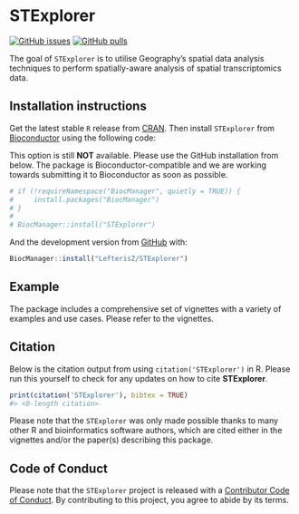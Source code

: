 
<!-- README.md is generated from README.Rmd. Please edit that file -->

# STExplorer

<!-- badges: start -->

[![GitHub
issues](https://img.shields.io/github/issues/LefterisZ/STExplorer)](https://github.com/LefterisZ/STExplorer/issues)
[![GitHub
pulls](https://img.shields.io/github/issues-pr/LefterisZ/STExplorer)](https://github.com/LefterisZ/STExplorer/pulls)
<!-- badges: end -->

The goal of `STExplorer` is to utilise Geography’s spatial data analysis
techniques to perform spatially-aware analysis of spatial
transcriptomics data.

## Installation instructions

Get the latest stable `R` release from
[CRAN](http://cran.r-project.org/). Then install `STExplorer` from
[Bioconductor](http://bioconductor.org/) using the following code:

This option is still **NOT** available. Please use the GitHub
installation from below. The package is Bioconductor-compatible and we
are working towards submitting it to Bioconductor as soon as possible.

``` r
# if (!requireNamespace("BiocManager", quietly = TRUE)) {
#     install.packages("BiocManager")
# }
# 
# BiocManager::install("STExplorer")
```

And the development version from
[GitHub](https://github.com/LefterisZ/STExplorer) with:

``` r
BiocManager::install("LefterisZ/STExplorer")
```

## Example

The package includes a comprehensive set of vignettes with a variety of
examples and use cases. Please refer to the vignettes.

## Citation

Below is the citation output from using `citation('STExplorer')` in R.
Please run this yourself to check for any updates on how to cite
**STExplorer**.

``` r
print(citation('STExplorer'), bibtex = TRUE)
#> <0-length citation>
```

Please note that the `STExplorer` was only made possible thanks to many
other R and bioinformatics software authors, which are cited either in
the vignettes and/or the paper(s) describing this package.

## Code of Conduct

Please note that the `STExplorer` project is released with a
[Contributor Code of
Conduct](http://bioconductor.org/about/code-of-conduct/). By
contributing to this project, you agree to abide by its terms.
